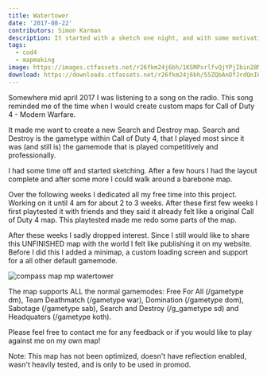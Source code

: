 ```yaml
---
title: Watertower
date: '2017-08-22'
contributors: Simon Karman
description: It started with a sketch one night, and with some motivation I managed to create a competitive Call of Duty 4 - Modern Warfare Map.
tags:
  - cod4
  - mapmaking
image: https://images.ctfassets.net/r26fkm24j6bh/1KSMPxrlfvQjYPjIbin28M/18413e989fd6f7cfb406e58ce99435c4/loadscreen_mp_watertower.png
download: https://downloads.ctfassets.net/r26fkm24j6bh/55ZQbAnDfJrdQnI6bW0RZZ/98f5e256a492b8bef6803b47044c76bc/mp_watertower_package.zip
---
```


Somewhere mid april 2017 I was listening to a song on the radio. This song reminded me of the time when I would create custom maps for Call of Duty 4 - Modern Warfare.

It made me want to create a new Search and Destroy map. Search and Destroy is the gametype within Call of Duty 4, that I played most since it was (and still is) the gamemode that is played competitively and professionally.

I had some time off and started sketching. After a few hours I had the layout complete and after some more I could walk around a barebone map.

Over the following weeks I dedicated all my free time into this project. Working on it until 4 am for about 2 to 3 weeks. After these first few weeks I first playtested it with friends and they said it already felt like a original Call of Duty 4 map. This playtested made me redo some parts of the map.

After these weeks I sadly dropped interest. Since I still would like to share this UNFINISHED map with the world I felt like publishing it on my website. Before I did this I added a minimap, a custom loading screen and support for a all other default gamemode.

![compass map mp watertower](//images.ctfassets.net/r26fkm24j6bh/4qT6G0iYDDEYF7B4ywgaI1/0dd475cbd3d55a4b194203053676f851/compass_map_mp_watertower.png)

The map supports ALL the normal gamemodes: Free For All (/gametype dm), Team Deathmatch (/gametype war), Domination (/gametype dom), Sabotage (/gametype sab), Search and Destroy (/g_gametype sd) and Headquaters (/gametype koth).

Please feel free to contact me for any feedback or if you would like to play against me on my own map!

Note: This map has not been optimized, doesn't have reflection enabled, wasn't heavily tested, and is only to be used in promod.